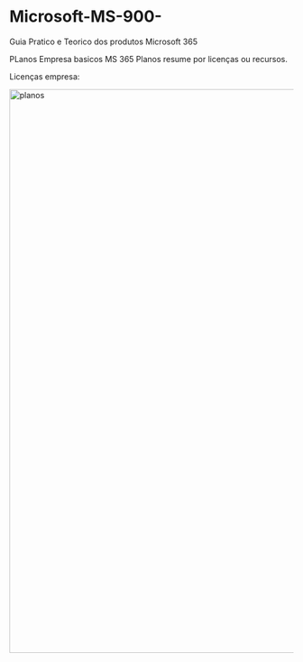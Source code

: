# Microsoft-MS-900-
Guia Pratico e Teorico dos produtos Microsoft 365


PLanos Empresa basicos MS 365
Planos resume por licenças ou recursos.

Licenças empresa:
</p>
<img src="https://user-images.githubusercontent.com/91704169/229573637-3f20eb91-2aad-4fc4-a551-82f3f1c1079e.png" width="1000px" align="centter" alt="planos">
